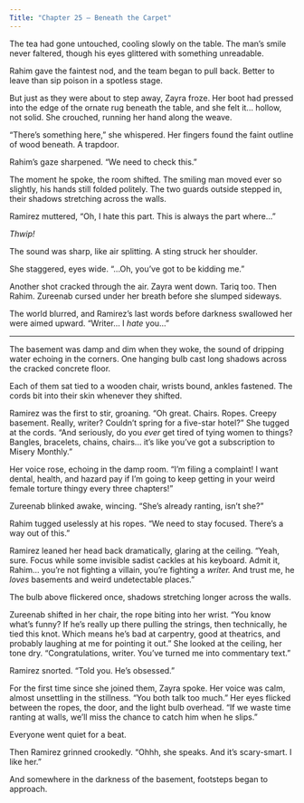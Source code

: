 ```yaml
---
Title: "Chapter 25 – Beneath the Carpet"
---
```


The tea had gone untouched, cooling slowly on the table. The man’s smile never faltered, though his eyes glittered with something unreadable.

Rahim gave the faintest nod, and the team began to pull back. Better to leave than sip poison in a spotless stage.

But just as they were about to step away, Zayra froze. Her boot had pressed into the edge of the ornate rug beneath the table, and she felt it... hollow, not solid. She crouched, running her hand along the weave.

“There’s something here,” she whispered. Her fingers found the faint outline of wood beneath. A trapdoor.

Rahim’s gaze sharpened. “We need to check this.”

The moment he spoke, the room shifted. The smiling man moved ever so slightly, his hands still folded politely. The two guards outside stepped in, their shadows stretching across the walls.

Ramirez muttered, “Oh, I hate this part. This is always the part where...”

*Thwip!*

The sound was sharp, like air splitting. A sting struck her shoulder.

She staggered, eyes wide. “...Oh, you’ve got to be kidding me.”

Another shot cracked through the air. Zayra went down. Tariq too. Then Rahim. Zureenab cursed under her breath before she slumped sideways.

The world blurred, and Ramirez’s last words before darkness swallowed her were aimed upward. “Writer… I *hate* you…”

---

The basement was damp and dim when they woke, the sound of dripping water echoing in the corners. One hanging bulb cast long shadows across the cracked concrete floor.

Each of them sat tied to a wooden chair, wrists bound, ankles fastened. The cords bit into their skin whenever they shifted.

Ramirez was the first to stir, groaning. “Oh great. Chairs. Ropes. Creepy basement. Really, writer? Couldn’t spring for a five-star hotel?” She tugged at the cords. “And seriously, do you *ever* get tired of tying women to things? Bangles, bracelets, chains, chairs... it’s like you’ve got a subscription to Misery Monthly.”

Her voice rose, echoing in the damp room. “I’m filing a complaint! I want dental, health, and hazard pay if I’m going to keep getting in your weird female torture thingy every three chapters!”

Zureenab blinked awake, wincing. “She’s already ranting, isn’t she?”

Rahim tugged uselessly at his ropes. “We need to stay focused. There’s a way out of this.”

Ramirez leaned her head back dramatically, glaring at the ceiling. “Yeah, sure. Focus while some invisible sadist cackles at his keyboard. Admit it, Rahim... you’re not fighting a villain, you’re fighting a *writer.* And trust me, he *loves* basements and weird undetectable places.”

The bulb above flickered once, shadows stretching longer across the walls.

Zureenab shifted in her chair, the rope biting into her wrist. “You know what’s funny? If he’s really up there pulling the strings, then technically, he tied this knot. Which means he’s bad at carpentry, good at theatrics, and probably laughing at me for pointing it out.” She looked at the ceiling, her tone dry. “Congratulations, writer. You’ve turned me into commentary text.”

Ramirez snorted. “Told you. He’s obsessed.”

For the first time since she joined them, Zayra spoke. Her voice was calm, almost unsettling in the stillness. “You both talk too much.” Her eyes flicked between the ropes, the door, and the light bulb overhead. “If we waste time ranting at walls, we’ll miss the chance to catch him when he slips.”

Everyone went quiet for a beat.

Then Ramirez grinned crookedly. “Ohhh, she speaks. And it’s scary-smart. I like her.”

And somewhere in the darkness of the basement, footsteps began to approach.